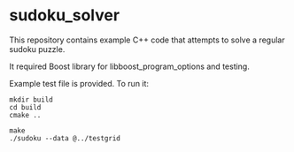 # sudoku_solver

This repository contains example C++ code that attempts to solve a regular sudoku puzzle. 

It required Boost library for libboost_program_options and testing.

Example test file is provided. To run it:
```
mkdir build
cd build
cmake ..

make
./sudoku --data @../testgrid
```
